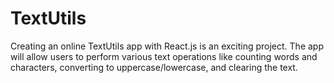 # TextUtils
Creating an online TextUtils app with React.js is an exciting project. The app will allow users to perform various text operations like counting words and characters, converting to uppercase/lowercase, and clearing the text.
